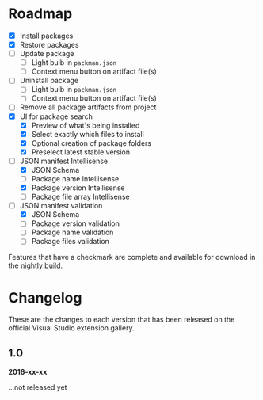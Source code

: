 # Roadmap

- [x] Install packages
- [x] Restore packages
- [ ] Update package
  - [ ] Light bulb in `packman.json`
  - [ ] Context menu button on artifact file(s)
- [ ] Uninstall package
  - [ ] Light bulb in `packman.json`
  - [ ] Context menu button on artifact file(s)
- [ ] Remove all package artifacts from project
- [x] UI for package search
  - [x] Preview of what's being installed
  - [x] Select exactly which files to install
  - [x] Optional creation of package folders
  - [x] Preselect latest stable version
- [ ] JSON manifest Intellisense
  - [x] JSON Schema
  - [ ] Package name Intellisense
  - [x] Package version Intellisense
  - [ ] Package file array Intellisense
- [ ] JSON manifest validation
  - [x] JSON Schema
  - [ ] Package version validation
  - [ ] Package name validation
  - [ ] Package files validation

Features that have a checkmark are complete and available for
download in the
[nightly build](http://vsixgallery.com/extension/ce753d0f-f511-4b2b-93de-5cc50145dca6/).

# Changelog

These are the changes to each version that has been released
on the official Visual Studio extension gallery.

## 1.0
**2016-xx-xx**

...not released yet